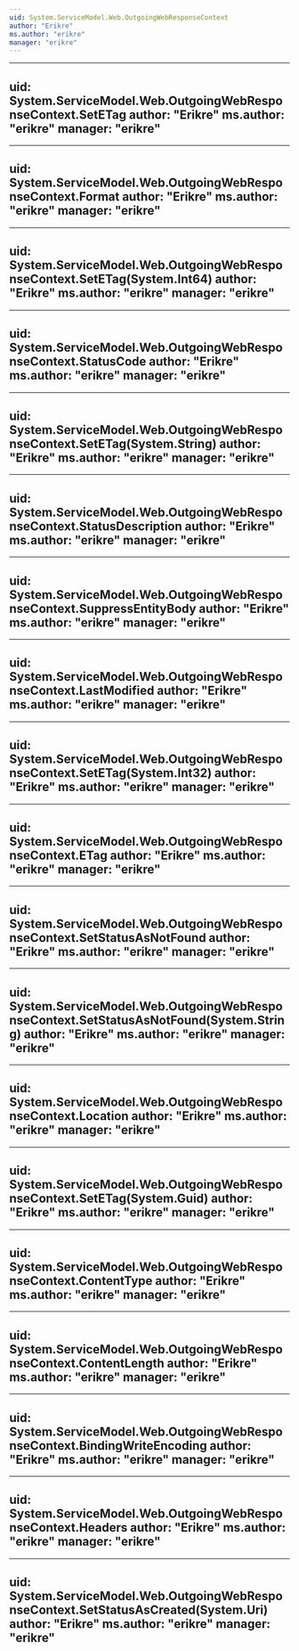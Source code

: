 ```yaml
---
uid: System.ServiceModel.Web.OutgoingWebResponseContext
author: "Erikre"
ms.author: "erikre"
manager: "erikre"
---
```


---
uid: System.ServiceModel.Web.OutgoingWebResponseContext.SetETag
author: "Erikre"
ms.author: "erikre"
manager: "erikre"
---

---
uid: System.ServiceModel.Web.OutgoingWebResponseContext.Format
author: "Erikre"
ms.author: "erikre"
manager: "erikre"
---

---
uid: System.ServiceModel.Web.OutgoingWebResponseContext.SetETag(System.Int64)
author: "Erikre"
ms.author: "erikre"
manager: "erikre"
---

---
uid: System.ServiceModel.Web.OutgoingWebResponseContext.StatusCode
author: "Erikre"
ms.author: "erikre"
manager: "erikre"
---

---
uid: System.ServiceModel.Web.OutgoingWebResponseContext.SetETag(System.String)
author: "Erikre"
ms.author: "erikre"
manager: "erikre"
---

---
uid: System.ServiceModel.Web.OutgoingWebResponseContext.StatusDescription
author: "Erikre"
ms.author: "erikre"
manager: "erikre"
---

---
uid: System.ServiceModel.Web.OutgoingWebResponseContext.SuppressEntityBody
author: "Erikre"
ms.author: "erikre"
manager: "erikre"
---

---
uid: System.ServiceModel.Web.OutgoingWebResponseContext.LastModified
author: "Erikre"
ms.author: "erikre"
manager: "erikre"
---

---
uid: System.ServiceModel.Web.OutgoingWebResponseContext.SetETag(System.Int32)
author: "Erikre"
ms.author: "erikre"
manager: "erikre"
---

---
uid: System.ServiceModel.Web.OutgoingWebResponseContext.ETag
author: "Erikre"
ms.author: "erikre"
manager: "erikre"
---

---
uid: System.ServiceModel.Web.OutgoingWebResponseContext.SetStatusAsNotFound
author: "Erikre"
ms.author: "erikre"
manager: "erikre"
---

---
uid: System.ServiceModel.Web.OutgoingWebResponseContext.SetStatusAsNotFound(System.String)
author: "Erikre"
ms.author: "erikre"
manager: "erikre"
---

---
uid: System.ServiceModel.Web.OutgoingWebResponseContext.Location
author: "Erikre"
ms.author: "erikre"
manager: "erikre"
---

---
uid: System.ServiceModel.Web.OutgoingWebResponseContext.SetETag(System.Guid)
author: "Erikre"
ms.author: "erikre"
manager: "erikre"
---

---
uid: System.ServiceModel.Web.OutgoingWebResponseContext.ContentType
author: "Erikre"
ms.author: "erikre"
manager: "erikre"
---

---
uid: System.ServiceModel.Web.OutgoingWebResponseContext.ContentLength
author: "Erikre"
ms.author: "erikre"
manager: "erikre"
---

---
uid: System.ServiceModel.Web.OutgoingWebResponseContext.BindingWriteEncoding
author: "Erikre"
ms.author: "erikre"
manager: "erikre"
---

---
uid: System.ServiceModel.Web.OutgoingWebResponseContext.Headers
author: "Erikre"
ms.author: "erikre"
manager: "erikre"
---

---
uid: System.ServiceModel.Web.OutgoingWebResponseContext.SetStatusAsCreated(System.Uri)
author: "Erikre"
ms.author: "erikre"
manager: "erikre"
---
